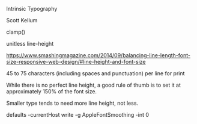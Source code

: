 Intrinsic Typography

Scott Kellum

clamp()

unitless line-height

https://www.smashingmagazine.com/2014/09/balancing-line-length-font-size-responsive-web-design/#line-height-and-font-size

45 to 75 characters (including spaces and punctuation) per line for print

While there is no perfect line height, a good rule of thumb is to set it at approximately 150% of the font size.

Smaller type tends to need more line height, not less.

defaults -currentHost write -g AppleFontSmoothing -int 0
